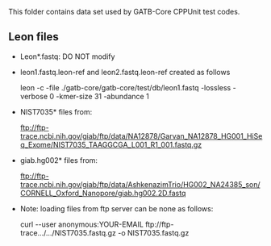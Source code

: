 This folder contains data set used by GATB-Core CPPUnit test codes.

## Leon files

* Leon*.fastq: DO NOT modify

* leon1.fastq.leon-ref
  and leon2.fastq.leon-ref created as follows

    leon -c -file ./gatb-core/gatb-core/test/db/leon1.fastq -lossless -verbose 0 -kmer-size 31 -abundance 1

* NIST7035* files from: 

    ftp://ftp-trace.ncbi.nih.gov/giab/ftp/data/NA12878/Garvan_NA12878_HG001_HiSeq_Exome/NIST7035_TAAGGCGA_L001_R1_001.fastq.gz 

* giab.hg002* files from:

    ftp://ftp-trace.ncbi.nih.gov/giab/ftp/data/AshkenazimTrio/HG002_NA24385_son/CORNELL_Oxford_Nanopore/giab.hg002.2D.fastq

* Note: loading files from ftp server can be none as follows:

    curl --user anonymous:YOUR-EMAIL ftp://ftp-trace.../.../NIST7035.fastq.gz -o NIST7035.fastq.gz
